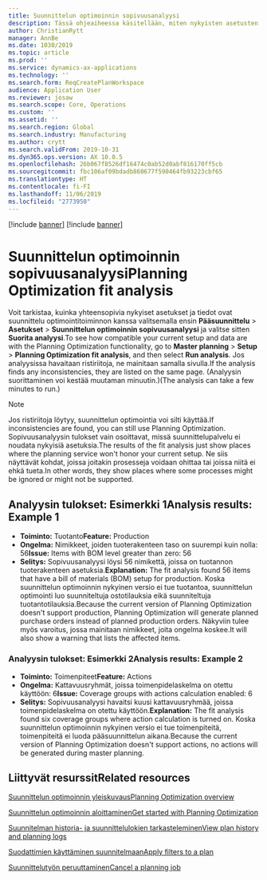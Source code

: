 ```yaml
---
title: Suunnittelun optimoinnin sopivuusanalyysi
description: Tässä ohjeaiheessa käsitellään, miten nykyisten asetusten ja tietojen yhteensopivuus suunnittelun optimointitoiminnon ominaisuuksien kanssa varmistetaan.
author: ChristianRytt
manager: AnnBe
ms.date: 1030/2019
ms.topic: article
ms.prod: ''
ms.service: dynamics-ax-applications
ms.technology: ''
ms.search.form: ReqCreatePlanWorkspace
audience: Application User
ms.reviewer: josaw
ms.search.scope: Core, Operations
ms.custom: ''
ms.assetid: ''
ms.search.region: Global
ms.search.industry: Manufacturing
ms.author: crytt
ms.search.validFrom: 2019-10-31
ms.dyn365.ops.version: AX 10.0.5
ms.openlocfilehash: 26b067f8526df16474c0ab52d0abf816170ff5cb
ms.sourcegitcommit: fbc106af09bdadb860677f590464fb93223cbf65
ms.translationtype: HT
ms.contentlocale: fi-FI
ms.lasthandoff: 11/06/2019
ms.locfileid: "2773950"
---
```

[!include [banner](../../includes/preview-banner.md)]
[!include [banner](../../includes/banner.md)]

# <a name="planning-optimization-fit-analysis"></a><span data-ttu-id="99bb4-103">Suunnittelun optimoinnin sopivuusanalyysi</span><span class="sxs-lookup"><span data-stu-id="99bb4-103">Planning Optimization fit analysis</span></span>

<span data-ttu-id="99bb4-104">Voit tarkistaa, kuinka yhteensopivia nykyiset asetukset ja tiedot ovat suunnittelu optimointitoiminnon kanssa valitsemalla ensin **Pääsuunnittelu** \> **Asetukset** \> **Suunnittelun optimoinnin sopivuusanalyysi** ja valitse sitten **Suorita analyysi**.</span><span class="sxs-lookup"><span data-stu-id="99bb4-104">To see how compatible your current setup and data are with the Planning Optimization functionality, go to **Master planning** \> **Setup** \> **Planning Optimization fit analysis**, and then select **Run analysis**.</span></span> <span data-ttu-id="99bb4-105">Jos analyysissa havaitaan ristiriitoja, ne mainitaan samalla sivulla.</span><span class="sxs-lookup"><span data-stu-id="99bb4-105">If the analysis finds any inconsistencies, they are listed on the same page.</span></span> <span data-ttu-id="99bb4-106">(Analyysin suorittaminen voi kestää muutaman minuutin.)</span><span class="sxs-lookup"><span data-stu-id="99bb4-106">(The analysis can take a few minutes to run.)</span></span>

> [!NOTE]
> <span data-ttu-id="99bb4-107">Jos ristiriitoja löytyy, suunnittelun optimointia voi silti käyttää.</span><span class="sxs-lookup"><span data-stu-id="99bb4-107">If inconsistencies are found, you can still use Planning Optimization.</span></span> <span data-ttu-id="99bb4-108">Sopivuusanalyysin tulokset vain osoittavat, missä suunnittelupalvelu ei noudata nykyisiä asetuksia.</span><span class="sxs-lookup"><span data-stu-id="99bb4-108">The results of the fit analysis just show places where the planning service won't honor your current setup.</span></span> <span data-ttu-id="99bb4-109">Ne siis näyttävät kohdat, joissa joitakin prosesseja voidaan ohittaa tai joissa niitä ei ehkä tueta.</span><span class="sxs-lookup"><span data-stu-id="99bb4-109">In other words, they show places where some processes might be ignored or might not be supported.</span></span>

## <a name="analysis-results-example-1"></a><span data-ttu-id="99bb4-110">Analyysin tulokset: Esimerkki 1</span><span class="sxs-lookup"><span data-stu-id="99bb4-110">Analysis results: Example 1</span></span>

- <span data-ttu-id="99bb4-111">**Toiminto:** Tuotanto</span><span class="sxs-lookup"><span data-stu-id="99bb4-111">**Feature:** Production</span></span>
- <span data-ttu-id="99bb4-112">**Ongelma:** Nimikkeet, joiden tuoterakenteen taso on suurempi kuin nolla: 56</span><span class="sxs-lookup"><span data-stu-id="99bb4-112">**Issue:** Items with BOM level greater than zero: 56</span></span>
- <span data-ttu-id="99bb4-113">**Selitys:** Sopivuusanalyysi löysi 56 nimikettä, joissa on tuotannon tuoterakenteen asetuksia.</span><span class="sxs-lookup"><span data-stu-id="99bb4-113">**Explanation:** The fit analysis found 56 items that have a bill of materials (BOM) setup for production.</span></span> <span data-ttu-id="99bb4-114">Koska suunnittelun optimoinnin nykyinen versio ei tue tuotantoa, suunnittelun optimointi luo suunniteltuja ostotilauksia eikä suunniteltuja tuotantotilauksia.</span><span class="sxs-lookup"><span data-stu-id="99bb4-114">Because the current version of Planning Optimization doesn't support production, Planning Optimization will generate planned purchase orders instead of planned production orders.</span></span> <span data-ttu-id="99bb4-115">Näkyviin tulee myös varoitus, jossa mainitaan nimikkeet, joita ongelma koskee.</span><span class="sxs-lookup"><span data-stu-id="99bb4-115">It will also show a warning that lists the affected items.</span></span>

### <a name="analysis-results-example-2"></a><span data-ttu-id="99bb4-116">Analyysin tulokset: Esimerkki 2</span><span class="sxs-lookup"><span data-stu-id="99bb4-116">Analysis results: Example 2</span></span>

- <span data-ttu-id="99bb4-117">**Toiminto:** Toimenpiteet</span><span class="sxs-lookup"><span data-stu-id="99bb4-117">**Feature:** Actions</span></span>
- <span data-ttu-id="99bb4-118">**Ongelma:** Kattavuusryhmät, joissa toimenpidelaskelma on otettu käyttöön: 6</span><span class="sxs-lookup"><span data-stu-id="99bb4-118">**Issue:** Coverage groups with actions calculation enabled: 6</span></span>
- <span data-ttu-id="99bb4-119">**Selitys:** Sopivuusanalyysi havaitsi kuusi kattavuusryhmää, joissa toimenpidelaskelma on otettu käyttöön.</span><span class="sxs-lookup"><span data-stu-id="99bb4-119">**Explanation:** The fit analysis found six coverage groups where action calculation is turned on.</span></span> <span data-ttu-id="99bb4-120">Koska suunnittelun optimoinnin nykyinen versio ei tue toimenpiteitä, toimenpiteitä ei luoda pääsuunnittelun aikana.</span><span class="sxs-lookup"><span data-stu-id="99bb4-120">Because the current version of Planning Optimization doesn't support actions, no actions will be generated during master planning.</span></span>

## <a name="related-resources"></a><span data-ttu-id="99bb4-121">Liittyvät resurssit</span><span class="sxs-lookup"><span data-stu-id="99bb4-121">Related resources</span></span>

[<span data-ttu-id="99bb4-122">Suunnittelun optimoinnin yleiskuvaus</span><span class="sxs-lookup"><span data-stu-id="99bb4-122">Planning Optimization overview</span></span>](planning-optimization-overview.md)

[<span data-ttu-id="99bb4-123">Suunnittelun optimoinnin aloittaminen</span><span class="sxs-lookup"><span data-stu-id="99bb4-123">Get started with Planning Optimization</span></span>](get-started.md)

[<span data-ttu-id="99bb4-124">Suunnitelman historia- ja suunnittelulokien tarkasteleminen</span><span class="sxs-lookup"><span data-stu-id="99bb4-124">View plan history and planning logs</span></span>](plan-history-logs.md)

[<span data-ttu-id="99bb4-125">Suodattimien käyttäminen suunnitelmaan</span><span class="sxs-lookup"><span data-stu-id="99bb4-125">Apply filters to a plan</span></span>](plan-filters.md)

[<span data-ttu-id="99bb4-126">Suunnittelutyön peruuttaminen</span><span class="sxs-lookup"><span data-stu-id="99bb4-126">Cancel a planning job</span></span>](cancel-planning-job.md)
